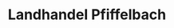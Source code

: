 ---
title: "Landhandel Pfiffelbach"
url: /ilmtal-weinstrasse/landhandel-pfiffelbach/
shop: Landwirtschaftlich
---